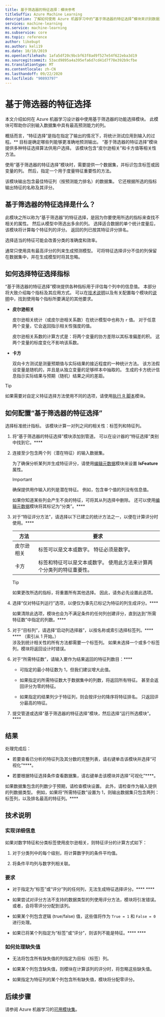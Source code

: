 ```yaml
---
title: 基于筛选器的特征选择：模块参考
titleSuffix: Azure Machine Learning
description: 了解如何使用 Azure 机器学习中的“基于筛选器的特征选择”模块来识别数据集中具有最高预测能力的特征。
services: machine-learning
ms.service: machine-learning
ms.subservice: core
ms.topic: reference
author: likebupt
ms.author: keli19
ms.date: 10/10/2019
ms.openlocfilehash: 1afa5df20c9bcbf63f8ad9f527e54f622eba3d19
ms.sourcegitcommit: 53acd9895a4a395efa6d7cd41d7f78e392b9cfbe
ms.translationtype: MT
ms.contentlocale: zh-CN
ms.lasthandoff: 09/22/2020
ms.locfileid: "90893797"
---
```

# <a name="filter-based-feature-selection"></a>基于筛选器的特征选择

本文介绍如何在 Azure 机器学习设计器中使用基于筛选器的功能选择模块。 此模块可帮助你识别输入数据集中具有最高预测能力的列。 

概括而言，“特征选择”是指在指定了输出的情况下，将统计测试应用到输入的过程。** 目标是确定哪些列能够更准确地预测输出。 “基于筛选器的特征选择”模块提供多种特征选择算法供用户选择。 该模块包含“皮尔逊相关”和卡方值等相关性方法。 

使用“基于筛选器的特征选择”模块时，需要提供一个数据集，并标识包含标签或因变量的列。 然后，指定一个用于度量特征重要性的方法。

该模块输出包含最佳特征列（按预测能力排名）的数据集。 它还根据所选的指标输出特征的名称及其评分。  

## <a name="what-filter-based-feature-selection-is"></a>基于筛选器的特征选择是什么？  

此模块之所以称为“基于筛选器”的特征选择，是因为你要使用所选的指标来查找不相关的属性。 然后从模型中筛选出多余的列。 选择适合数据的单个统计度量后，该模块将计算每个特征列的评分。 返回的列已按其特征评分排名。 

选择适当的特征可能会改善分类的准确度和效率。 

通常只使用具有最高评分的列来生成预测模型。 可将特征选择评分不佳的列保留在数据集中，并在生成模型时将其忽略。  

## <a name="how-to-choose-a-feature-selection-metric"></a>如何选择特征选择指标

“基于筛选器的特征选择”模块提供各种指标用于评估每个列中的信息值。 本部分将大致介绍每个指标及其应用方式。 可以在[技术说明](#technical-notes)以及有关配置每个模块的[说明](#how-to-configure-filter-based-feature-selection)中，找到使用每个指标所要满足的其他要求。

-   **皮尔逊相关**  

    皮尔逊相关统计（或皮尔逊相关系数）在统计模型中也称为 `r` 值。 对于任意两个变量，它会返回指示相关性强度的值。

    皮尔逊相关系数的计算方式是：将两个变量的协方差除以其标准偏差的积。 这两个变量的标度变化不影响该系数。  

-   **卡方**  

    双向卡方测试是测量预期值与实际结果的接近程度的一种统计方法。 该方法假设变量是随机的，并且是从独立变量的足够样本中抽取的。 生成的卡方统计信息指示实际结果与预期（随机）结果之间的差距。  


> [!TIP]
> 如果需要对自定义特征选择方法使用不同的选项，请使用[执行 R 脚本](execute-r-script.md)模块。 

## <a name="how-to-configure-filter-based-feature-selection"></a>如何配置“基于筛选器的特征选择”

选择标准统计指标。 该模块计算一对列之间的相关性：标签列和特征列。

1.  将“基于筛选器的特征选择”模块添加到管道。 可以在设计器的“特征选择”类别中找到它。****

2. 连接至少包含两个列（潜在特征）的输入数据集。  

    为了确保分析某列并生成特征评分，请使用[编辑元数据](edit-metadata.md)模块来设置 **IsFeature** 属性。 

    > [!IMPORTANT]
    > 确保提供用作输入的列是潜在特征。 例如，包含单个值的列没有信息值。
    >
    > 如果你知道某些列会产生不良的特征，可将其从列选择中删除。 还可以使用[编辑元数据](edit-metadata.md)模块将其标记为“分类”。**** 
3.  对于“特征评分方法”，请选择以下已建立的统计方法之一，以便在计算评分时使用。****  

    | 方法              | 要求                             |
    | ------------------- | ---------------------------------------- |
    | 皮尔逊相关 | 标签可以是文本或数字。 特征必须是数字。 |
    卡方| 标签和特征可以是文本或数字。 使用此方法来计算两个分类列的特征重要性。|

    > [!TIP]
    > 如果更改所选的指标，将重置所有其他选择。 因此，请务必先设置此选项。
4.  选择“仅对特征列运行”选项，以便仅为事先已标记为特征的列生成评分。**** 

    如果清除此选项，模块也会为不满足条件的任何列创建评分，直到达到“所需特征数”中指定的列数。****  

5.  对于“目标列”，请选择“启动列选择器”，以按名称或索引选择标签列。**** **** （索引从 1 开始。）  
    涉及到统计相关性的所有方法都需要一个标签列。 如果未选择一个或多个标签列，模块将返回设计时错误。 

6.  对于“所需特征数”，请输入要作为结果返回的特征列数目：****  

    - 可指定的最小特征数为 1，但我们建议增大此值。  

    - 如果指定的所需特征数大于数据集中的列数，将返回所有特征。 甚至会返回评分为零的特征。  

    - 如果指定的结果列少于特征列，则会按评分的降序将特征排名。 只返回评分最高的特征。 

7.  提交管道或选择“基于筛选器的特征选择”模块，然后选择“运行所选模块”。****


## <a name="results"></a>结果

处理完成后：

+ 若要查看已分析的特征列及其分数的完整列表，请右键单击该模块并选择“可视化”****。  

+ 若要根据特征选择条件查看数据集，请右键单击该模块并选择“可视化”****。 

如果数据集包含的列数少于预期，请检查模块设置。 此外，请检查作为输入提供的列数据类型。 例如，如果将“所需特征数”设置为 1，则输出数据集只包含两列：标签列，以及排名最高的特征列。****


##  <a name="technical-notes"></a>技术说明  

### <a name="implementation-details"></a>实现详细信息

如果对数字特征和分类标签使用皮尔逊相关，则特征评分的计算方式如下：  

1.  对于分类列中的每个级别，将计算数字列的条件平均值。  

2.  将条件平均列与数字列相关联。  

### <a name="requirements"></a>要求  

-   对于指定为“标签”或“评分”列的任何列，无法生成特征选择评分。**** ****  

-   如果尝试对评分方法不支持的数据类型的列使用评分方法，模块将引发错误。 或者，会将零评分分配到该列。  

-   如果某个列包含逻辑 (true/false) 值，这些值将作为 `True = 1` 和 `False = 0` 进行处理。  

-   如果已将某个列指定为“标签”或“评分”，则该列不能是特征。**** ****  

### <a name="how-missing-values-are-handled"></a>如何处理缺失值  

-   无法将包含所有缺失值的列指定为目标（标签）列。  

-   如果某个列包含缺失值，则模块在计算该列的评分时，将忽略这些缺失值。  

-   如果指定为特征列的某个列包含所有缺失值，模块将分配零评分。   


## <a name="next-steps"></a>后续步骤

请参阅 Azure 机器学习的[可用模块集](module-reference.md)。 

